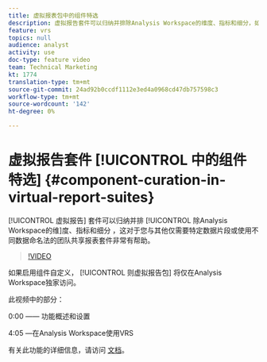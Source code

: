 ```yaml
---
title: 虚拟报表包中的组件特选
description: 虚拟报告套件可以归纳并排除Analysis Workspace的维度、指标和细分，如果您与只需要特定数据片段或使用不同数据命名法的其他团队共享，这将大有帮助。
feature: vrs
topics: null
audience: analyst
activity: use
doc-type: feature video
team: Technical Marketing
kt: 1774
translation-type: tm+mt
source-git-commit: 24ad92b0ccdf1112e3ed4a0968cd47db757598c3
workflow-type: tm+mt
source-wordcount: '142'
ht-degree: 0%

---
```



# 虚拟报告套件 [!UICONTROL 中的组件特选] {#component-curation-in-virtual-report-suites}

[!UICONTROL 虚拟报告] 套件可以归纳并排 [!UICONTROL 除Analysis Workspace的维]度、指标和细分  ，这对于您与其他仅需要特定数据片段或使用不同数据命名法的团队共享报表套件非常有帮助。

>[!VIDEO](https://video.tv.adobe.com/v/23544/?quality=12)

如果启用组件自定义， [!UICONTROL 则虚拟报告包] 将仅在Analysis Workspace独家访问。

此视频中的部分：

0:00 —— 功能概述和设置

4:05 —在Analysis Workspace使用VRS

有关此功能的详细信息，请访问 [文档](https://marketing.adobe.com/resources/help/en_US/reference/vrs-components.html)。
